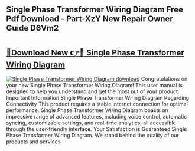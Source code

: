 ## Single Phase Transformer Wiring Diagram Free Pdf Download - Part-XzY New Repair Owner Guide D6Vm2

# <h2><a href="http://dfo49p.blite.top/?on=Single+Phase+Transformer+Wiring+Diagram">🔗Download New 👉🔴 Single Phase Transformer Wiring Diagram</a></h2>

[![Single Phase Transformer Wiring Diagram download](https://i.imgur.com/lujVjoI.png)](http://dfo49p.blite.top/?on=Single+Phase+Transformer+Wiring+Diagram)
Congratulations on your new Single Phase Transformer Wiring Diagram! This user manual is designed to help you understand and get the most out of your product. Important Information Single Phase Transformer Wiring Diagram Regarding Connectivity This product requires a stable internet connection for optimal performance. Single Phase Transformer Wiring Diagram boasts an impressive range of advanced features, including voice control, automatic syncing, customizable settings, and real-time analytics, all accessible through the user-friendly interface. Your Satisfaction is Guaranteed Single Phase Transformer Wiring Diagram. We stand behind the quality of our products and services.
